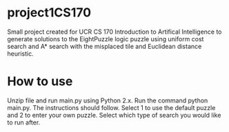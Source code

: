 # project1CS170
Small project created for UCR CS 170 Introduction to Artifical Intelligence to generate solutions to the EightPuzzle logic puzzle using uniform cost search and A* search with the misplaced tile and Euclidean distance heuristic. 

# How to use
Unzip file and run main.py using Python 2.x. Run the command python main.py. The instructions should follow. Select 1 to use the default puzzle and 2 to enter your own puzzle. 
Select which type of search you would like to run after. 
